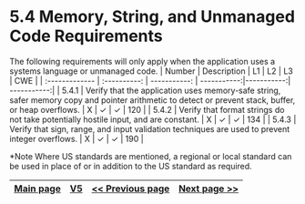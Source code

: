 # 5.4 Memory, String, and Unmanaged Code Requirements

The following requirements will only apply when the application uses a systems language or unmanaged code.
| Number       | Description     | L1    		| L2         | L3 		   | CWE		|
| :------------- | :----------: | -----------: | -----------:|-----------:| -----------:|
| 5.4.1 | Verify that the application uses memory-safe string, safer memory copy and pointer arithmetic to detect or prevent stack, buffer, or heap overflows. | X	 | ✓   | ✓   | 120 |
| 5.4.2 | Verify that format strings do not take potentially hostile input, and are constant. | X 	 | ✓   | ✓   | 134 |
| 5.4.3 | Verify that sign, range, and input validation techniques are used to prevent integer overflows. | X	 | ✓   | ✓   | 190 |


*Note
Where US standards are mentioned, a regional or local standard can be used in place of or in addition to the US standard as required.

[Main page](../README.md) | [V5](README.md) | [<< Previous page](v5.3_Output_Encoding_and_Injection_Prevention_Requirements.md) |  [Next page >>](v5.5_Deserialization_Prevention_Requirements.md)
| --- | --- | --- | --- |
